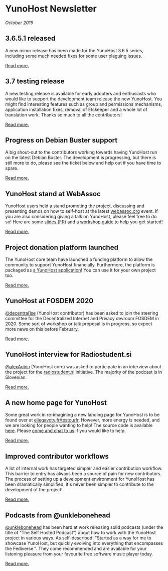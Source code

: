 # YunoHost Newsletter

_October 2019_

## 3.6.5.1 released

A new minor release has been made for the YunoHost 3.6.5 series, including some much needed fixes for some user plaguing issues.

[Read more.](https://forum.yunohost.org/t/yunohost-3-6-release-sortie-de-yunohost-3-6/8359/61)

## 3.7 testing release

A new testing release is available for early adopters and enthusiasts who would like to support the development team release the new YunoHost. You might find interesting features such as group and permissions mechanisms, application installation fixes, removal of Etckeeper and a whole lot of translation work. Thanks so much to all the contributors!

[Read more.](https://forum.yunohost.org/t/yunohost-3-7-spooky-testing-call-for-feedback/9385)

## Progress on Debian Buster support

A big shout-out to the contributors working towards having YunoHost run on the latest Debian Buster. The development is progressing, but there is still more to do, please see the ticket below and help out if you have time to spare.

[Read more.](https://github.com/YunoHost/issues/issues/1255)

## YunoHost stand at WebAssoc

YunoHost users held a stand promoting the project, discussing and presenting demos on how to self-host at the latest [webassoc.org](https://www.webassoc.org/) event. If you are also considering giving a talk on YunoHost, please feel free to do so! Here are some [slides (FR)](https://gitprint.com/alexAubin/yunohostWorkshop/blob/master/sheet_fr.md) and a [workshop guide](https://github.com/alexAubin/yunohostWorkshop) to help you get started!

[Read more.](https://www.webassoc.org/events/libre-191119/)

## Project donation platform launched

The YunoHost core team have launched a funding platform to allow the community to support YunoHost financially. Furthermore, the platform is packaged as [a YunoHost application](https://github.com/YunoHost-Apps/transpay_ynh)! You can use it for your own project too.

[Read more.](https://donate.yunohost.org/)

## YunoHost at FOSDEM 2020

[@decentral1se](https://github.com/decentral1se) (YunoHost contributor) has been asked to join the steering committee for the Decentralized Internet and Privacy devroom FOSDEM in 2020. Some sort of workshop or talk proposal is in progress, so expect more news on this before February.

[Read more.](https://lists.fosdem.org/pipermail/fosdem/2019q4/002903.html)

## YunoHost interview for Radiostudent.si

[@alexAubin](https://github.com/alexAubin) (YunoHost core) was asked to participate in an interview about the project for the [radiostudent.si](https://radiostudent.si/) initiative. The majority of the podcast is in Slovenian.

[Read more.](https://radiostudent.si/dru%C5%BEba/tehno-klistir/sam-svoj-gostitelj)

## A new home page for YunoHost

Some great work in re-imagining a new landing page for YunoHost is to be found over at [eliegavoty.fr/testou/fr](https://eliegavoty.fr/testou/fr). However, more energy is needed, and we are looking for people wanting to help! The source code is available [here](https://github.com/e-lie/yuno-landpage-grav). Please [come and chat to us](https://yunohost.org/#/chat_rooms_en) if you would like to help.

[Read more.](https://github.com/e-lie/yuno-landpage-grav)

## Improved contributor workflows

A lot of internal work has targeted simpler and easier contribution workflow. This barrier to entry has always been a source of pain for new contributors. The process of setting up a development environment for YunoHost has been dramatically simplified, it's never been simpler to contribute to the development of the project!

[Read more.](https://github.com/YunoHost/ynh-dev#table-of-contents)

## Podcasts from @unklebonehead

[@unklebonehead](https://github.com/unklebonehead) has been hard at work releasing solid podcasts (under the title of "The Self Hosted Podcast") about how to work with the YunoHost project in various ways. As self-described: "Started as a way for me to showcase YunoHost, but quickly evolving into everything that encompasses the Fediverse.". They come recommended and are available for your listening pleasure from your favourite free software music player today.

[Read more.](https://boneheadmedia.com/categories/tshp/)
